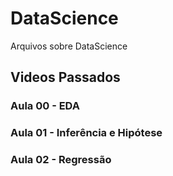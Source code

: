 # DataScience
Arquivos sobre DataScience


## Videos Passados

### Aula 00 - EDA

### Aula 01 - Inferência e Hipótese

### Aula 02 - Regressão

